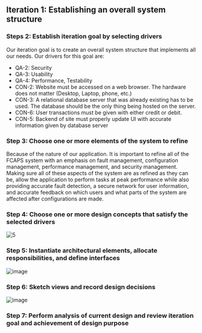 ## Iteration 1: Establishing an overall system structure
### Steps 2: Establish iteration goal by selecting drivers
Our iteration goal is to create an overall system structure that implements all our needs. Our drivers for this goal are:
- QA-2: Security
- QA-3: Usability
- QA-4: Performance, Testability
- CON-2: Website must be accessed on a web browser. The hardware does not matter (Desktop, Laptop, phone, etc.)
- CON-3: A relational database server that was already existing has to be used. The database should be the only thing being hosted on the server.
- CON-6: User transactions must be given with either credit or debit.
- CON-5: Backend of site must properly update UI with accurate information given by database server

### Step 3: Choose one or more elements of the system to refine
Because of the nature of our application. It is important to refine all of the FCAPS system with an emphasis on fault management, configuration management, performance management, and security management. Making sure all of these aspects of the system are as refined as they can be, allow the application to perform tasks at peak performance while also providing accurate fault detection, a secure network for user information, and accurate feedback on which users and what parts of the system are affected after configurations are made.

### Step 4: Choose one or more design concepts that satisfy the selected drivers 
![5](https://user-images.githubusercontent.com/80918937/144764503-3f8eb7f8-2d9f-48ca-84b2-31280fa6a885.png)

### Step 5: Instantiate architectural elements, allocate responsibilities, and define interfaces 
![image](https://user-images.githubusercontent.com/80918937/144764546-0b296967-9827-4c11-868b-86890fa6c44c.png)

### Step 6: Sketch views and record design decisions
![image](https://user-images.githubusercontent.com/80918937/144764629-f9e1407c-a23b-428a-a3ef-ecc4a6438eb4.png)

### Step 7: Perform analysis of current design and review iteration goal and achievement of design purpose 
